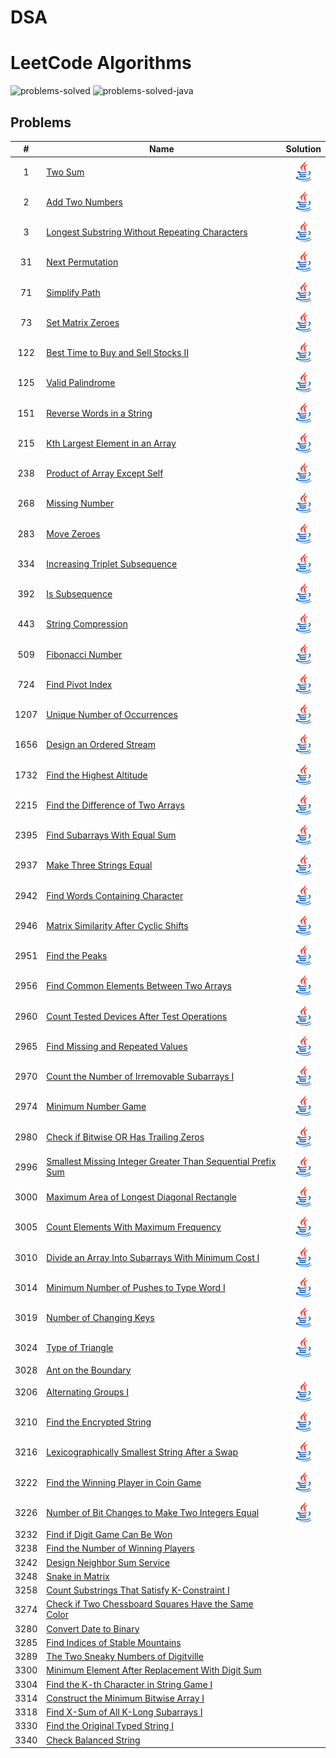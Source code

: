 # DSA
# LeetCode Algorithms

![problems-solved](https://img.shields.io/badge/Problems%20Solved-234/2813-1f425f.svg)
![problems-solved-java](https://img.shields.io/badge/Java-234-1abc9c.svg)



## Problems
|  #   | Name                                                                                                                                                                   |                                                                                                             Solution                                                                                                             |                                                                                                                           
|:----:|------------------------------------------------------------------------------------------------------------------------------------------------------------------------|:--------------------------------------------------------------------------------------------------------------------------------------------------------------------------------------------------------------------------------:|
|  1   | [Two Sum](https://leetcode.com/problems/two-sum)                                                                                                                       |                                                                  [![Java](assets/java.png)](src/Arrays/TwoSum.java)                               | 
|  2   | [Add Two Numbers](https://leetcode.com/problems/add-two-numbers)                                                                                                       |                                                          [![Java](assets/java.png)](src/linkedList/AddTwoNumbers.java)     |                                                                                                                                   |
|  3   | [Longest Substring Without Repeating Characters](https://leetcode.com/problems/longest-substring-without-repeating-characters)                                         |                                                                         [![Java](assets/java.png)](src/HashMap/LongestSubstringWithoutRepeatingCharacters.java)                                                                          |                                                                                                                                   |
|  31  | [Next Permutation](https://leetcode.com/problems/next-permutation) |[![Java](assets/java.png)](src/Arrays/NextPermutation.java)  |
|  71  | [Simplify Path](https://leetcode.com/problems/simplify-path)                                                                                                           |                                                                                        [![Java](assets/java.png)](src/SimplifyPath.java)                                                                                         |                                                                                                                                   |
|  73  | [Set Matrix Zeroes](https://leetcode.com/problems/set-matrix-zeroes)                                                                                                   |                                                                                       [![Java](assets/java.png)](src/Arrays/SetMatrixZeroes.java)                                                                                       |                                                                                                                                   |
| 122  | [Best Time to Buy and Sell Stocks II](https://leetcode.com/problems/best-time-to-buy-and-sell-stock-ii)                                                                |                                          [![Java](assets/java.png)](src/greedyAlgos/BestTimeToBuyAndSellStockII.java)                               |                                                                                                                                   |
| 125  | [Valid Palindrome](https://leetcode.com/problems/valid-palindrome)                                                                                                     |                                                         [![Java](assets/java.png)](src/Two-Pointers/ValidPalindrome.java)                                                      |                                                                                                                                   |
| 151  | [Reverse Words in a String](https://leetcode.com/problems/reverse-words-in-a-string)                                                                                   |                                                                                    [![Java](assets/java.png)](src/Arrays/ReverseWordsInAString.java)                                                                                    |                                                                                                                                   |
| 215  | [Kth Largest Element in an Array](https://leetcode.com/problems/kth-largest-element-in-an-array)                                                                       |                                                                                 [![Java](assets/java.png)](src/Queue/KthLargestElementInAnArray.java)                                                                                  |                                                                                                                                   |
| 238  | [Product of Array Except Self](https://leetcode.com/problems/product-of-array-except-self)                                                                             |                                                                                 [![Java](assets/java.png)](src/Arrays/ProductofArrayExceptSelf.java)                                                                                  |                                                                                                                                   |
| 268  | [Missing Number](https://leetcode.com/problems/missing-number) |    [![Java](assets/java.png)](src/Arrays/MissingNumber.java)                                                                                       | 
| 283  | [Move Zeroes](https://leetcode.com/problems/move-zeroes)                                                                                                               |                                                               [![Java](assets/java.png)](src/Arrays/MoveZeroes.java)    |
| 334  | [Increasing Triplet Subsequence](https://leetcode.com/problems/increasing-triplet-subsequence)                                                                         |                                                            [![Java](assets/java.png)](src/Arrays/IncreasingTripletSubsequence.java)                                                                                                                                                                                                                                  |    
| 392  | [Is Subsequence](https://leetcode.com/problems/is-subsequence)                                                                                                         |                                                           [![Java](assets/java.png)](src/Two-pointers/IsSubsequence.java)                |                                                                                                                                   |
| 443  | [String Compression](https://leetcode.com/problems/string-compression)                                                                                                 |                                                       [![Java](assets/java.png)](src/Arrays/StringCompression.java)     |                                                                                                                                   |
| 509  | [Fibonacci Number](https://leetcode.com/problems/fibonacci-number)                                                                                                     |                                                         [![Java](assets/java.png)](src/FibonacciNumber.java)      |                                                                                                                                   |
| 724  | [Find Pivot Index](https://leetcode.com/problems/find-pivot-index)                                                                                                     |                                                          [![Java](assets/java.png)](src/PrefixSum/FindPivotIndex.java)                                                 |      
| 1207 | [Unique Number of Occurrences](https://leetcode.com/problems/unique-number-of-occurrences)    |                                                                                  [![Java](assets/java.png)](src/Arrays/UniqueNumberOfOccurrences.java)                                                                                  |                                                                                                                                   |
| 1656 | [Design an Ordered Stream](https://leetcode.com/problems/design-an-ordered-stream)                                                                                     |                                                                                    [![Java](assets/java.png)](src/DesignAnOrderedStream.java)                                                                                    |                                                                                                                                   |
| 1732 | [Find the Highest Altitude](https://leetcode.com/problems/find-the-highest-altitude)                                                                                   |                                                                                   [![Java](assets/java.png)](src/PrefixSum/FindtheHighestAltitude.java)                                                                                    |                                                                                                                                   |
| 2215 | [Find the Difference of Two Arrays](https://leetcode.com/problems/find-the-difference-of-two-arrays)                                                                   |                                                                                [![Java](assets/java.png)](src/HashMap/FindTheDifferenceOfTwoArrays.java)                                                                                 |                                                                                                                                   |
| 2395 | [Find Subarrays With Equal Sum](https://leetcode.com/problems/find-subarrays-with-equal-sum)                                                                           |                                                                                  [![Java](assets/java.png)](src/FindSubarraysWithEqualSum.java)                                                                                  |                                                                                                                                   |
| 2937 | [Make Three Strings Equal](https://leetcode.com/problems/make-three-strings-equal)                                                                                     |                                                                                    [![Java](assets/java.png)](src/MakeThreeStringsEqual.java)                                                                                    |                                                                                                                                   |
| 2942 | [Find Words Containing Character](https://leetcode.com/problems/find-words-containing-character)                                                                       |                                                                                [![Java](assets/java.png)](src/FindWordsContainingCharacter.java)                                                                                 |                                                                                                                                   |
| 2946 | [Matrix Similarity After Cyclic Shifts](https://leetcode.com/problems/matrix-similarity-after-cyclic-shifts)                                                           |                                                                              [![Java](assets/java.png)](src/MatrixSimilarityAfterCyclicShifts.java)                                                                              |                                                                                                                                   |
| 2951 | [Find the Peaks](https://leetcode.com/problems/find-the-peaks)                                                                                                         |                                                                                        [![Java](assets/java.png)](src/FindThePeaks.java)                                                                                         |                                                                                                                                   |
| 2956 | [Find Common Elements Between Two Arrays](https://leetcode.com/problems/find-common-elements-between-two-arrays)                                                       |                                                                             [![Java](assets/java.png)](src/FindCommonElementsBetweenTwoArrays.java)                                                                              |                                                                                                                                   |
| 2960 | [Count Tested Devices After Test Operations](https://leetcode.com/problems/count-tested-devices-after-test-operations)                                                 |                                                                            [![Java](assets/java.png)](src/CountTestedDevicesAfterTestOperations.java)                                                                            |                                                                                                                                   |
| 2965 | [Find Missing and Repeated Values](https://leetcode.com/problems/find-missing-and-repeated-values)                                                                     |                                                                                [![Java](assets/java.png)](src/FindMissingAndRepeatedValues.java)                                                                                 |                                                                                                                                   |
| 2970 | [Count the Number of Irremovable Subarrays I](https://leetcode.com/problems/count-the-number-of-incremovable-subarrays-i)                                              |                                                                           [![Java](assets/java.png)](src/CountTheNumberOfIncremovableSubarraysI.java)                                                                            |                                                                                                                                   |
| 2974 | [Minimum Number Game](https://leetcode.com/problems/minimum-number-game)                                                                                               |                                                                                      [![Java](assets/java.png)](src/MinimumNumberGame.java)                                                                                      |                                                                                                                                   |
| 2980 | [Check if Bitwise OR Has Trailing Zeros](https://leetcode.com/problems/check-if-bitwise-or-has-trailing-zeros)                                                         |                                                                              [![Java](assets/java.png)](src/CheckIfBitwiseORHasTrailingZeros.java)                                                                               |                                                                                                                                   |
| 2996 | [Smallest Missing Integer Greater Than Sequential Prefix Sum](https://leetcode.com/problems/smallest-missing-integer-greater-than-sequential-prefix-sum)               |                                                                    [![Java](assets/java.png)](src/SmallestMissingIntegerGreaterThanSequentialPrefixSum.java)                                                                     |                                                                                                                                   |
| 3000 | [Maximum Area of Longest Diagonal Rectangle](https://leetcode.com/problems/maximum-area-of-longest-diagonal-rectangle)                                                 |                                                                            [![Java](assets/java.png)](src/MaximumAreaOfLongestDiagonalRectangle.java)                                                                            |                                                                                                                                   |
| 3005 | [Count Elements With Maximum Frequency](https://leetcode.com/problems/count-elements-with-maximum-frequency)                                                           |                                                                              [![Java](assets/java.png)](src/CountElementsWithMaximumFrequency.java)                                                                              |                                                                                                                                   |
| 3010 | [Divide an Array Into Subarrays With Minimum Cost I](https://leetcode.com/problems/divide-an-array-into-subarrays-with-minimum-cost-i)                                 |                                                                         [![Java](assets/java.png)](src/DivideAnArrayIntoSubarraysWithMinimumCostI.java)                                                                          |                                                                                                                                   |
| 3014 | [Minimum Number of Pushes to Type Word I](https://leetcode.com/problems/minimum-number-of-pushes-to-type-word-i)                                                       |                                                                              [![Java](assets/java.png)](src/MinimumNumberOfPushesToTypeWordI.java)                                                                               |                                                                                                                                   |
| 3019 | [Number of Changing Keys](https://leetcode.com/problems/number-of-changing-keys)                                                                                       |                                                                                    [![Java](assets/java.png)](src/NumberOfChangingKeys.java)                                                                                     |                                                                                                                                   |
| 3024 | [Type of Triangle](https://leetcode.com/problems/type-of-triangle)                                                                                                     |                                                                                       [![Java](assets/java.png)](src/TypeOfTriangle.java)                                                                                        |                                                                                                                                   |
| 3028 | [Ant on the Boundary](https://leetcode.com/problems/ant-on-the-boundary)  
| 3206 | [Alternating Groups I](https://leetcode.com/problems/alternating-groups-i)                                                                                             |                                                                                     [![Java](assets/java.png)](src/AlternatingGroupsI.java)                                                                                      |                                                                                                                                   |
| 3210 | [Find the Encrypted String](https://leetcode.com/problems/find-the-encrypted-string)                                                                                   |                                                                                   [![Java](assets/java.png)](src/FindTheEncryptedString.java)                                                                                    |                                                                                                                                   |
| 3216 | [Lexicographically Smallest String After a Swap](https://leetcode.com/problems/lexicographically-smallest-string-after-a-swap)                                         |                                                                          [![Java](assets/java.png)](src/LexicographicallySmallestStringAfterASwap.java)                                                                          |                                                                                                                                   |
| 3222 | [Find the Winning Player in Coin Game](https://leetcode.com/problems/find-the-winning-player-in-coin-game)                                                             |                                                                               [![Java](assets/java.png)](src/FindTheWinningPlayerInCoinGame.java)                                                                                |                                                                                                                                   |
| 3226 | [Number of Bit Changes to Make Two Integers Equal](https://leetcode.com/problems/number-of-bit-changes-to-make-two-integers-equal)                                     |                                                                          [![Java](assets/java.png)](src/NumberOfBitChangesToMakeTwoIntegersEqual.java)                                                                           |                                                                                                                                   |
| 3232 | [Find if Digit Game Can Be Won](https://leetcode.com/problems/find-if-digit-game-can-be-won)                                                                           |                                                                                                                                                                                                                                  |                                                                                                                                   |
| 3238 | [Find the Number of Winning Players](https://leetcode.com/problems/find-the-number-of-winning-players)                                                                 |                                                                                                                                                                                                                                  |                                                                                                                                   |
| 3242 | [Design Neighbor Sum Service](https://leetcode.com/problems/design-neighbor-sum-service)                                                                               |                                                                                                                                                                                                                                  |                                                                                                                                   |
| 3248 | [Snake in Matrix](https://leetcode.com/problems/snake-in-matrix)                                                                                                       |                                                                                                                                                                                                                                  |                                                                                                                                   |
| 3258 | [Count Substrings That Satisfy K-Constraint I](https://leetcode.com/problems/count-substrings-that-satisfy-k-constraint-i)        
| 3274 | [Check if Two Chessboard Squares Have the Same Color](https://leetcode.com/problems/check-if-two-chessboard-squares-have-the-same-color)                               |                                                                                                                                                                                                                                  |                                                                                                                                   |
| 3280 | [Convert Date to Binary](https://leetcode.com/problems/convert-date-to-binary)                                                                                         |                                                                                                                                                                                                                                  |                                                                                                                                   |
| 3285 | [Find Indices of Stable Mountains](https://leetcode.com/problems/find-indices-of-stable-mountains)                                                                     |                                                                                                                                                                                                                                  |                                                                                                                                   |
| 3289 | [The Two Sneaky Numbers of Digitville](https://leetcode.com/problems/the-two-sneaky-numbers-of-digitville)                                                             |                                                                                                                                                                                                                                  |                                                                                                                                   |
| 3300 | [Minimum Element After Replacement With Digit Sum](https://leetcode.com/problems/minimum-element-after-replacement-with-digit-sum)                                     |                                                                                                                                                                                                                                  |                                                                                                                                   |
| 3304 | [Find the K-th Character in String Game I](https://leetcode.com/problems/find-the-k-th-character-in-string-game-i)                                                     |                                                                                                                                                                                                                                  |                                                                                                                                   |
| 3314 | [Construct the Minimum Bitwise Array I](https://leetcode.com/problems/construct-the-minimum-bitwise-array-i)                                                           |                                                                                                                                                                                                                                  |                                                                                                                                   |
| 3318 | [Find X-Sum of All K-Long Subarrays I](https://leetcode.com/problems/find-x-sum-of-all-k-long-subarrays-i)                                                             |                                                                                                                                                                                                                                  |                                                                                                                                   |
| 3330 | [Find the Original Typed String I](https://leetcode.com/problems/find-the-original-typed-string-i)                                                                     |                                                                                                                                                                                                                                  |                                                                                                                                   |
| 3340 | [Check Balanced String](https://leetcode.com/problems/check-balanced-string)   
